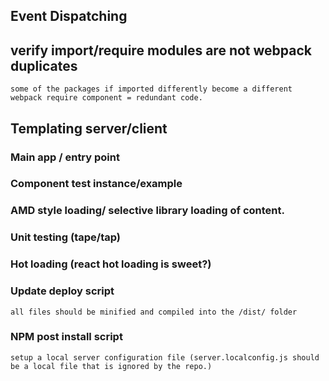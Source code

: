 ## Event Dispatching

## verify import/require modules are not webpack duplicates
    some of the packages if imported differently become a different webpack require component = redundant code.

## Templating server/client

### Main app / entry point

### Component test instance/example

### AMD style loading/ selective library loading of content.

### Unit testing (tape/tap)

### Hot loading (react hot loading is sweet?)

### Update deploy script
    all files should be minified and compiled into the /dist/ folder

### NPM post install script
    setup a local server configuration file (server.localconfig.js should be a local file that is ignored by the repo.)